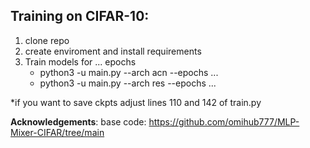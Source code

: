 ## Training on CIFAR-10:    

1. clone repo
2. create enviroment and  install requirements
3. Train models for ... epochs
    - python3 -u main.py --arch acn --epochs ...
    - python3 -u main.py --arch res --epochs ...
   
*if you want to save ckpts adjust lines 110 and 142 of train.py

**Acknowledgements**: base code: https://github.com/omihub777/MLP-Mixer-CIFAR/tree/main
